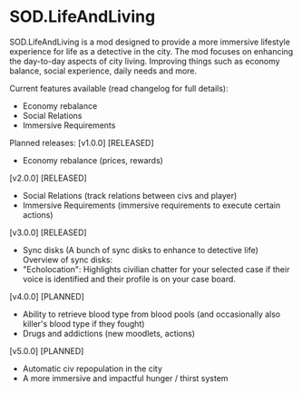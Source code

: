 # SOD.LifeAndLiving

SOD.LifeAndLiving is a mod designed to provide a more immersive lifestyle experience for life as a detective in the city.
The mod focuses on enhancing the day-to-day aspects of city living.
Improving things such as economy balance, social experience, daily needs and more.

Current features available (read changelog for full details):
- Economy rebalance
- Social Relations
- Immersive Requirements

Planned releases:
[v1.0.0] [RELEASED]
- Economy rebalance (prices, rewards)

[v2.0.0] [RELEASED]
- Social Relations (track relations between civs and player)
- Immersive Requirements (immersive requirements to execute certain actions)

[v3.0.0] [RELEASED]
- Sync disks (A bunch of sync disks to enhance to detective life)
Overview of sync disks:
- "Echolocation": Highlights civilian chatter for your selected case if their voice is identified and their profile is on your case board.

[v4.0.0] [PLANNED]
- Ability to retrieve blood type from blood pools (and occasionally also killer's blood type if they fought)
- Drugs and addictions (new moodlets, actions)

[v5.0.0] [PLANNED]
- Automatic civ repopulation in the city
- A more immersive and impactful hunger / thirst system